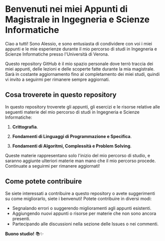 # Benvenuti nei miei Appunti di Magistrale in Ingegneria e Scienze Informatiche

Ciao a tutti! Sono Alessio, e sono entusiasta di condividere con voi i miei appunti e le mie esperienze durante il mio percorso di studi in Ingegneria e Scienze Informatiche presso l'Università di Verona.

Questo repository GitHub è il mio spazio personale dove terrò traccia dei miei appunti, delle lezioni e delle scoperte fatte durante la mia magistrale. Sarà in costante aggiornamento fino al completamento dei miei studi, quindi vi invito a seguirmi per rimanere sempre aggiornati.

## Cosa troverete in questo repository

In questo repository troverete gli appunti, gli esercizi e le risorse relative alle seguenti materie del mio percorso di studi in Ingegneria e Scienze Informatiche:

1. **Crittografia**.

2. **Fondamenti di Linguaggi di Programmazione e Specifica**.

3. **Fondamenti di Algoritmi, Complessità e Problem Solving**.

Queste materie rappresentano solo l'inizio del mio percorso di studio, e saranno aggiunte ulteriori materie man mano che il mio percorso procede. Continuate a seguirmi per rimanere aggiornati!

## Come potete contribuire

Se siete interessati a contribuire a questo repository o avete suggerimenti su come migliorarlo, siete i benvenuti! Potete contribuire in diversi modi:

- Segnalando errori o suggerendo miglioramenti agli appunti esistenti.
- Aggiungendo nuovi appunti o risorse per materie che non sono ancora presenti.
- Partecipando alle discussioni nella sezione delle Issues o nei commenti.

**Buono studio!** 📚✨
